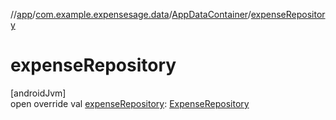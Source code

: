 //[app](../../../index.md)/[com.example.expensesage.data](../index.md)/[AppDataContainer](index.md)/[expenseRepository](expense-repository.md)

# expenseRepository

[androidJvm]\
open override val [expenseRepository](expense-repository.md): [ExpenseRepository](../../com.example.expensesage.data.expenses/-expense-repository/index.md)
